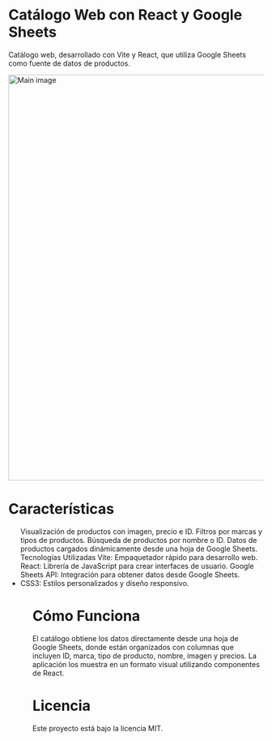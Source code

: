 # Catálogo Web con React y Google Sheets

Catálogo web, desarrollado con Vite y React, que utiliza Google Sheets como fuente de datos de productos.


<img src="https://github.com/user-attachments/assets/c7bb91f3-749f-47ab-b303-dcb3b5e4e68f" alt="Main image" width="800"/> 

# Características
<ul>
Visualización de productos con imagen, precio e ID.
Filtros por marcas y tipos de productos.
Búsqueda de productos por nombre o ID.
Datos de productos cargados dinámicamente desde una hoja de Google Sheets.
Tecnologías Utilizadas
Vite: Empaquetador rápido para desarrollo web.
React: Librería de JavaScript para crear interfaces de usuario.
Google Sheets API: Integración para obtener datos desde Google Sheets.
<li>CSS3: Estilos personalizados y diseño responsivo.</li>
<ul>

# Cómo Funciona
El catálogo obtiene los datos directamente desde una hoja de Google Sheets, donde están organizados con columnas que incluyen ID, marca, tipo de producto, nombre, imagen y precios. La aplicación los muestra en un formato visual utilizando componentes de React.

# Licencia
Este proyecto está bajo la licencia MIT.
